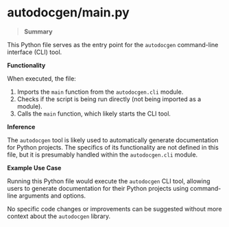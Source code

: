 # autodocgen/__main__.py

> **Summary**

This Python file serves as the entry point for the `autodocgen` command-line interface (CLI) tool. 

**Functionality**

When executed, the file:

1. Imports the `main` function from the `autodocgen.cli` module.
2. Checks if the script is being run directly (not being imported as a module).
3. Calls the `main` function, which likely starts the CLI tool.

**Inference**

The `autodocgen` tool is likely used to automatically generate documentation for Python projects. The specifics of its functionality are not defined in this file, but it is presumably handled within the `autodocgen.cli` module. 

**Example Use Case**

Running this Python file would execute the `autodocgen` CLI tool, allowing users to generate documentation for their Python projects using command-line arguments and options. 

No specific code changes or improvements can be suggested without more context about the `autodocgen` library.

